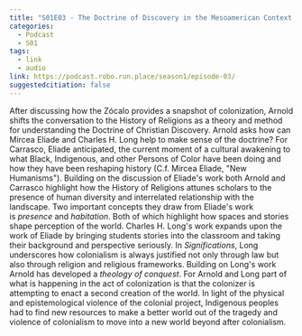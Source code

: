 ```yaml
---
title: "S01E03 - The Doctrine of Discovery in the Mesoamerican Context with Davíd Carrasco"
categories:
  - Podcast
  - S01
tags:
  - link
  - audio
link: https://podcast.robo.run.place/season1/episode-03/
suggestedcitiation: false
---
```

After discussing how the Zócalo provides a snapshot of colonization, Arnold shifts the conversation to the History of Religions as a theory and method for understanding the Doctrine of Christian Discovery. Arnold asks how can Mircea Eliade and Charles H. Long help to make sense of the doctrine? For Carrasco, Eliade anticipated, the current moment of a cultural awakening to what Black, Indigenous, and other Persons of Color have been doing and how they have been reshaping history (C.f. Mircea Eliade, "New Humanisms"). Building on the discussion of Eliade's work both Arnold and Carrasco highlight how the History of Religions attunes scholars to the presence of human diversity and interrelated relationship with the landscape. Two important concepts they draw from Eliade's work is *presence* and *habitation*. Both of which highlight how spaces and stories shape perception of the world. Charles H. Long's work expands upon the work of Eliade by bringing students stories into the classroom and taking their background and perspective seriously. In *Significations*, Long underscores how colonialism is always justified not only through law but also through religion and religious frameworks. Building on Long's work Arnold has developed a *theology of conquest*. For Arnold and Long part of what is happening in the act of colonization is that the colonizer is attempting to enact a second creation of the world. In light of the physical and epistemological violence of the colonial project, Indigenous peoples had to find new resources to make a better world out of the tragedy and violence of colonialism to move into a new world beyond after colonialism.